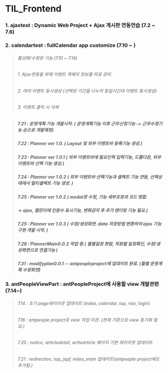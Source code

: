 ﻿# TIL_Frontend


### 1. ajaxtest : Dynamic Web Project + Ajax 게시판 연동연습 (7.2 ~ 7.6)


### 2. calendartest : fullCalendar app customize (7.10 ~ )
> ###### 활성화/수정된 기능 (7.10 ~ 7.14)
>	###### 1. Ajax연동을 위해 이벤트 객체의 정보를 따로 관리 
>	###### 2. 여러 이벤트 동시생성 (선택된 기간을 나누어 동일시간대 이벤트 동시생성)
>	###### 3. 이벤트 클릭 시 삭제

> ##### 7.21 : 운영계획 기능 개발시작. ( 운영계획기능 이후 근무신청기능 -> 근무수정기능 순으로 개발예정)
> ##### 7.22 : Planner ver 1.0. ( Layout 및 외부 이벤트바 등록기능 생성.)
> ##### 7.23 : Planner ver 1.0.1  ( 외부 이벤트바에 필요인력 입력기능, 드롭다운, 외부 이벤트바 선택 기능 생성.)
> ##### 7.24 : Planner ver 1.0.2 ( 외부 이벤트바 선택기능과 셀렉트 기능 연동, 선택상태에서 멀티셀렉트 기능 생성. )
> ##### 7.25 : Planner ver 1.0.2 ( modal창 수정, 기능 세부조정과 코드 병합. 
> #####		-> ajax, 캘린더에 인원수 표시기능, 변화감지 후 추가 렌더링 기능 필요.)
> ##### 7.25 : Planner ver 1.0.3 ( 수정/생성화면. data 저장방법 변환하여 ajax 기능 구현 개발 시작. )
> ##### 7.28 : PlannerMain0.0.2 작업 중.( 월별일정 편람, 직원별 일정확인, 수정/생성화면으로 연결기능 )
> ##### 7.31 : modifyplan0.0.1  -- antpeopleproject에 업데이트 완료. (월별 운영계획 수정화면)

### 3. antPeopleViewPart : antPeopleProject에 사용할 view 개발관련 (7.14~)
> ###### 7.14 : 초기 page레이아웃 업데이트 (index, calendar, top, nav, login) 
> ###### 7.16 : antpeople project로 view 작업 이관. (현재 기준으로 view 동기화 필요.)
> ###### 7.20 : notice, articledetail, writearticle 페이지 기본 레이아웃 업데이트
> ###### 7.21 : redirection, top_jspf, index_main 업데이트(antpeople project에도 추가됨.)
